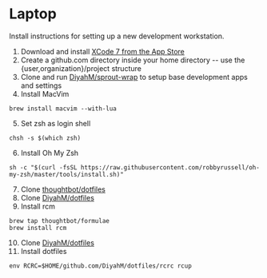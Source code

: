 # Laptop  
Install instructions for setting up a new development workstation.

1. Download and install [XCode 7 from the App Store](https://itunes.apple.com/us/app/xcode/id497799835?mt=12)
2. Create a github.com directory inside your home directory -- use the {user,organization}/project structure
3. Clone and run [DiyahM/sprout-wrap](https://github.com/DiyahM/sprout-wrap) to setup base development apps and settings
4. Install MacVim
```
brew install macvim --with-lua
```
5. Set zsh as login shell
```
chsh -s $(which zsh)
```
6. Install Oh My Zsh
```
sh -c "$(curl -fsSL https://raw.githubusercontent.com/robbyrussell/oh-my-zsh/master/tools/install.sh)"
```
7. Clone [thoughtbot/dotfiles](https://github.com/thoughtbot/dotfiles)
8. Clone [DiyahM/dotfiles](https://github.com/thoughtbot/dotfiles)
9. Install rcm
```
brew tap thoughtbot/formulae
brew install rcm
```
10. Clone [DiyahM/dotfiles](https://github.com/thoughtbot/dotfiles)
11. Install dotfiles
```
env RCRC=$HOME/github.com/DiyahM/dotfiles/rcrc rcup
```


